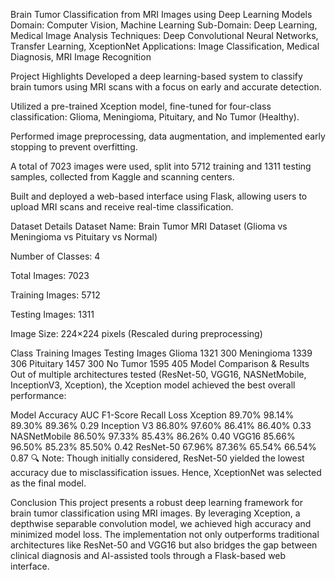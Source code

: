 Brain Tumor Classification from MRI Images using Deep Learning Models
Domain: Computer Vision, Machine Learning
Sub-Domain: Deep Learning, Medical Image Analysis
Techniques: Deep Convolutional Neural Networks, Transfer Learning, XceptionNet
Applications: Image Classification, Medical Diagnosis, MRI Image Recognition

Project Highlights
Developed a deep learning-based system to classify brain tumors using MRI scans with a focus on early and accurate detection.

Utilized a pre-trained Xception model, fine-tuned for four-class classification: Glioma, Meningioma, Pituitary, and No Tumor (Healthy).

Performed image preprocessing, data augmentation, and implemented early stopping to prevent overfitting.

A total of 7023 images were used, split into 5712 training and 1311 testing samples, collected from Kaggle and scanning centers.

Built and deployed a web-based interface using Flask, allowing users to upload MRI scans and receive real-time classification.

Dataset Details
Dataset Name: Brain Tumor MRI Dataset (Glioma vs Meningioma vs Pituitary vs Normal)

Number of Classes: 4

Total Images: 7023

Training Images: 5712

Testing Images: 1311

Image Size: 224×224 pixels (Rescaled during preprocessing)


Class	Training Images	Testing Images
Glioma	1321	300
Meningioma	1339	306
Pituitary	1457	300
No Tumor	1595	405
Model Comparison & Results
Out of multiple architectures tested (ResNet-50, VGG16, NASNetMobile, InceptionV3, Xception), the Xception model achieved the best overall performance:


Model	Accuracy	AUC	F1-Score	Recall	Loss
Xception	89.70%	98.14%	89.30%	89.36%	0.29
Inception V3	86.80%	97.60%	86.41%	86.40%	0.33
NASNetMobile	86.50%	97.33%	85.43%	86.26%	0.40
VGG16	85.66%	96.50%	85.23%	85.50%	0.42
ResNet-50	67.96%	87.36%	65.54%	66.54%	0.87
🔍 Note: Though initially considered, ResNet-50 yielded the lowest accuracy due to misclassification issues. Hence, XceptionNet was selected as the final model.

Conclusion
This project presents a robust deep learning framework for brain tumor classification using MRI images. By leveraging Xception, a depthwise separable convolution model, we achieved high accuracy and minimized model loss. The implementation not only outperforms traditional architectures like ResNet-50 and VGG16 but also bridges the gap between clinical diagnosis and AI-assisted tools through a Flask-based web interface.
